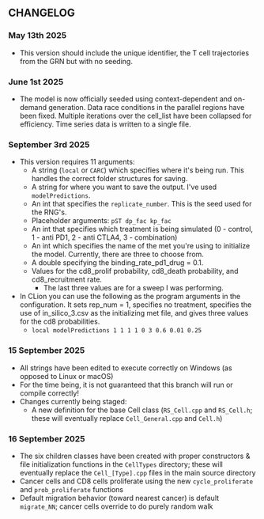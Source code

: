 ## CHANGELOG

### May 13th 2025
- This version should include the unique identifier, the T cell trajectories from the GRN but with no seeding.
### June 1st 2025
- The model is now officially seeded using context-dependent and on-demand generation. Data race conditions in the parallel regions have been fixed. Multiple iterations over the cell_list have been collapsed for efficiency. Time series data is written to a single file.
### September 3rd 2025
- This version requires 11 arguments:
    - A string (`local` or `CARC`) which specifies where it's being run. This handles the correct folder structures for saving.
    - A string for where you want to save the output. I've used `modelPredictions`.
    - An int that specifies the `replicate_number`. This is the seed used for the RNG's.
    - Placeholder arguments: `pST dp_fac kp_fac`
    - An int that specifies which treatment is being simulated (0 - control, 1 - anti PD1, 2 - anti CTLA4, 3 - combination)
    - An int which specifies the name of the met you're using to initialize the model. Currently, there are three to choose from.
    - A double specifying the binding_rate_pd1_drug = 0.1.
    - Values for the cd8_prolif probability, cd8_death probability, and cd8_recruitment rate.
        - The last three values are for a sweep I was performing.
- In CLion you can use the following as the program arguments in the configuration. It sets rep_num = 1, specifies no treatment, specifies the use of in_silico_3.csv as the initializing met file, and gives three values for the cd8 probabilities.
    - `local modelPredictions 1 1 1 1 0 3 0.6 0.01 0.25`
### 15 September 2025
- All strings have been edited to execute correctly on Windows (as opposed to Linux or macOS)
- For the time being, it is not guaranteed that this branch will run or compile correctly!
- Changes currently being staged:
    - A new definition for the base Cell class (`RS_Cell.cpp` and `RS_Cell.h`; these will eventually replace `Cell_General.cpp` and `Cell.h`)

### 16 September 2025
- The six children classes have been created with proper constructors & file initialization functions in the `CellTypes` directory; these will eventually replace the `Cell_[Type].cpp` files in the main source directory
- Cancer cells and CD8 cells proliferate using the new `cycle_proliferate` and `prob_proliferate` functions
- Default migration behavior (toward nearest cancer) is default `migrate_NN`; cancer cells override to do purely random walk